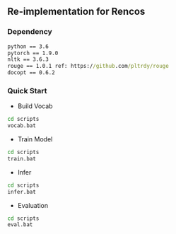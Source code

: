 ## Re-implementation for Rencos

### Dependency
```cmd
python == 3.6
pytorch == 1.9.0
nltk == 3.6.3
rouge == 1.0.1 ref: https://github.com/pltrdy/rouge
docopt == 0.6.2
```

### Quick Start 
- Build Vocab
```cmd
cd scripts
vocab.bat
```

- Train Model
```cmd
cd scripts
train.bat
```

- Infer
```cmd
cd scripts
infer.bat
```

- Evaluation
```cmd
cd scripts
eval.bat
```

